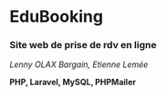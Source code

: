 # **EduBooking**

### Site web de prise de rdv en ligne 

*Lenny OLAX Bargain, Etienne Lemée*

**PHP, Laravel, MySQL, PHPMailer**

